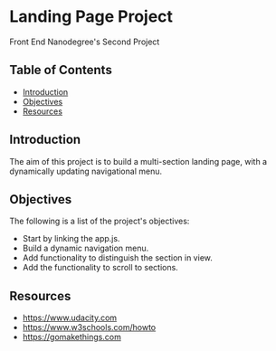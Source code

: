 # Landing Page Project

Front End Nanodegree's Second Project

## Table of Contents

* [Introduction](#Introduction)
* [Objectives](#Objectives)
* [Resources](#Resources)

## Introduction

The aim of this project is to build a multi-section landing page,  with a dynamically updating navigational menu.

## Objectives

The following is a list of the project's objectives:

* Start by linking the app.js.
* Build a dynamic navigation menu.
* Add functionality to distinguish the section in view.
* Add the functionality to scroll to sections. 

## Resources

* https://www.udacity.com
* https://www.w3schools.com/howto
* https://gomakethings.com


